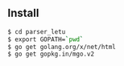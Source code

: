 ## Install

```bash
$ cd parser_letu
$ export GOPATH=`pwd`
$ go get golang.org/x/net/html 
$ go get gopkg.in/mgo.v2
```